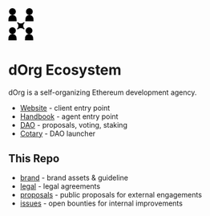 <img src="brand/icon_black.png" width="50"> 

# dOrg Ecosystem 

dOrg is a self-organizing Ethereum development agency.

- [Website](https://dorg.tech) - client entry point
- [Handbook](https://docs.dorg.tech) - agent entry point
- [DAO](https://alchemy.daostack.io/dao/0xd358d4f159e6fae32d1b6096bdace829a5fe33fb) - proposals, voting, staking
- [Cotary](https://cotary.io) - DAO launcher

## This Repo

- [brand](brand) - brand assets & guideline
- [legal](legal) - legal agreements
- [proposals](proposals) - public proposals for external engagements
- [issues](https://github.com/dOrgTech/Ecosystem/issues) - open bounties for internal improvements
